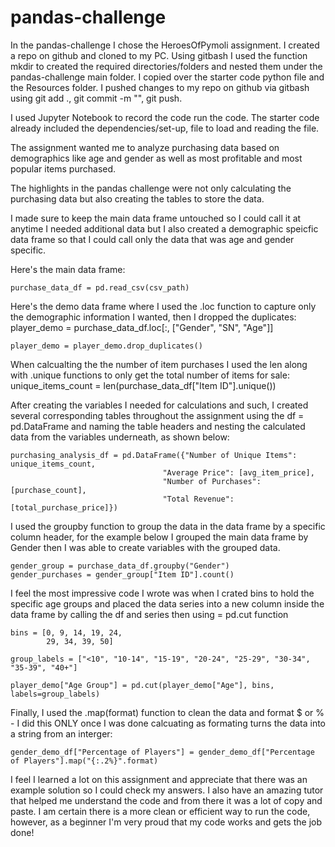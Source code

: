 # pandas-challenge

In the pandas-challenge I chose the HeroesOfPymoli assignment. I created a repo on github and cloned to my PC. Using gitbash I used the function mkdir to created the required directories/folders and nested them under the pandas-challenge main folder. I copied over the starter code python file and the Resources folder. I pushed changes to my repo on github via gitbash using git add ., git commit -m "", git push.

I used Jupyter Notebook to record the code run the code. The starter code already included the dependencies/set-up, file to load and reading the file.  

The assignment wanted me to analyze purchasing data based on demographics like age and gender as well as most profitable and most popular items purchased. 

The highlights in the pandas challenge were not only calculating the purchasing data but also creating the tables to store the data.

I made sure to keep the main data frame untouched so I could call it at anytime I needed additional data but I also created a demographic speicfic data frame so that I could call only the data that was age and gender specific. 

Here's the main data frame: 
    
    purchase_data_df = pd.read_csv(csv_path)

Here's the demo data frame where I used the .loc function to capture only the demographic information I wanted, then I dropped the duplicates:
    player_demo = purchase_data_df.loc[:, ["Gender", "SN", "Age"]]

    player_demo = player_demo.drop_duplicates()
    
When calcualting the the number of item purchases I used the len along with .unique functions to only get the total number of items for sale: 
    unique_items_count = len(purchase_data_df["Item ID"].unique())

After creating the variables I needed for calculations and such, I created several corresponding tables throughout the assignment using the df = pd.DataFrame and naming the table headers and nesting the calculated data from the variables underneath, as shown below: 
    
    purchasing_analysis_df = pd.DataFrame({"Number of Unique Items": unique_items_count,
                                      "Average Price": [avg_item_price], 
                                      "Number of Purchases": [purchase_count], 
                                      "Total Revenue": [total_purchase_price]})
                                      
I used the groupby function to group the data in the data frame by a specific column header, for the example below I grouped the main data frame by Gender then I was able to create variables with the grouped data. 

    gender_group = purchase_data_df.groupby("Gender")
    gender_purchases = gender_group["Item ID"].count()

I feel the most impressive code I wrote was when I crated bins to hold the specific age groups and placed the data series into a new column inside the data frame by calling the df and series then using = pd.cut function 

    bins = [0, 9, 14, 19, 24,
            29, 34, 39, 50]

    group_labels = ["<10", "10-14", "15-19", "20-24", "25-29", "30-34", "35-39", "40+"]

    player_demo["Age Group"] = pd.cut(player_demo["Age"], bins, labels=group_labels)


Finally, I used the .map(format) function to clean the data and format $ or % - I did this ONLY once I was done calcuating as formating turns the data into a string from an interger: 
    
    gender_demo_df["Percentage of Players"] = gender_demo_df["Percentage of Players"].map("{:.2%}".format)
    

I feel I learned a lot on this assignment and appreciate that there was an example solution so I could check my answers. I also have an amazing tutor that helped me understand the code and from there it was a lot of copy and paste. I am certain there is a more clean or efficient way to run the code, however, as a beginner I'm very proud that my code works and gets the job done!  
